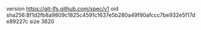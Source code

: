 version https://git-lfs.github.com/spec/v1
oid sha256:8f1d2fb8a9809c1825c4591c1637e5b280a49f90afccc7be932e5f17de89227c
size 3820
